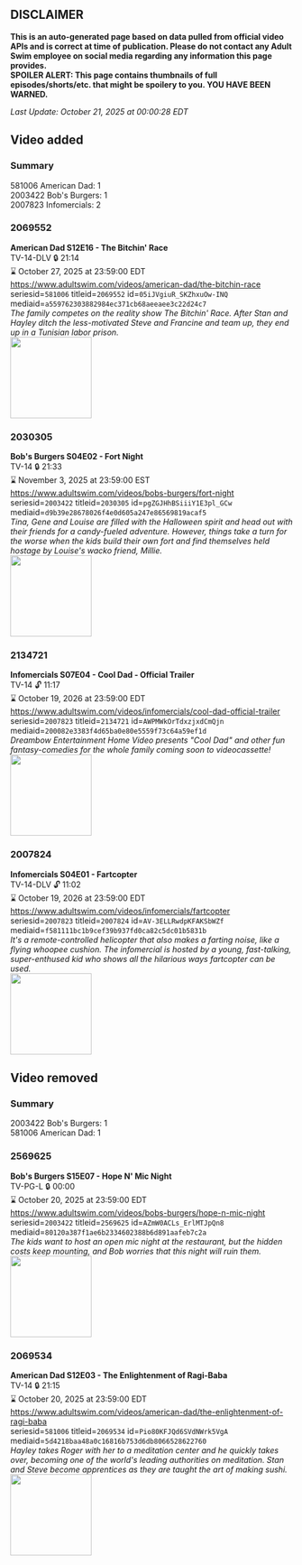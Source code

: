 ## DISCLAIMER
**This is an auto-generated page based on data pulled from official video APIs and is correct at time of publication. Please do not contact any Adult Swim employee on social media regarding any information this page provides.**  
**SPOILER ALERT: This page contains thumbnails of full episodes/shorts/etc. that might be spoilery to you. YOU HAVE BEEN WARNED.**  

_Last Update: October 21, 2025 at 00:00:28 EDT_
## Video added
### Summary
581006 American Dad: 1  
2003422 Bob's Burgers: 1  
2007823 Infomercials: 2  
### 2069552
**American Dad S12E16 - The Bitchin' Race**  
TV-14-DLV 🔒 21:14  
⌛ October 27, 2025 at 23:59:00 EDT  
https://www.adultswim.com/videos/american-dad/the-bitchin-race  
seriesid=`581006` titleid=`2069552` id=`05iJVgiuR_SKZhxuOw-INQ` mediaid=`a559762303882984ec371cb68aeeaee3c22d24c7`  
_The family competes on the reality show The Bitchin' Race. After Stan and Hayley ditch the less-motivated Steve and Francine and team up, they end up in a Tunisian labor prison._  
<a href="https://i.cdn.turner.com/adultswim/big/image-upload/thumbnails/thumb-2_image-151820790837919.jpg"><img src="https://i.cdn.turner.com/adultswim/big/image-upload/thumbnails/thumb-2_image-151820790837919.jpg" height="144px" /></a>
### 2030305
**Bob's Burgers S04E02 - Fort Night**  
TV-14 🔒 21:33  
⌛ November 3, 2025 at 23:59:00 EST  
https://www.adultswim.com/videos/bobs-burgers/fort-night  
seriesid=`2003422` titleid=`2030305` id=`pgZGJHhBSiiiY1E3pl_GCw` mediaid=`d9b39e28678026f4e0d605a247e86569819acaf5`  
_Tina, Gene and Louise are filled with the Halloween spirit and head out with their friends for a candy-fueled adventure. However, things take a turn for the worse when the kids build their own fort and find themselves held hostage by Louise's wacko friend, Millie._  
<a href="https://i.cdn.turner.com/adultswim/big/image-upload/thumbnails/thumb-2_image-15187081051505.jpg"><img src="https://i.cdn.turner.com/adultswim/big/image-upload/thumbnails/thumb-2_image-15187081051505.jpg" height="144px" /></a>
### 2134721
**Infomercials S07E04 - Cool Dad - Official Trailer**  
TV-14 🔓 11:17  
⌛ October 19, 2026 at 23:59:00 EDT  
https://www.adultswim.com/videos/infomercials/cool-dad-official-trailer  
seriesid=`2007823` titleid=`2134721` id=`AWPMWkOrTdxzjxdCmQjn` mediaid=`200082e3383f4d65ba0e80e5559f73c64a59ef1d`  
_Dreambow Entertainment Home Video presents "Cool Dad" and other fun fantasy-comedies for the whole family coming soon to videocassette!_  
<a href="https://i.cdn.turner.com/adultswim/big/image-upload/thumbnails/thumb-2_image-152840392707715.png"><img src="https://i.cdn.turner.com/adultswim/big/image-upload/thumbnails/thumb-2_image-152840392707715.png" height="144px" /></a>
### 2007824
**Infomercials S04E01 - Fartcopter**  
TV-14-DLV 🔓 11:02  
⌛ October 19, 2026 at 23:59:00 EDT  
https://www.adultswim.com/videos/infomercials/fartcopter  
seriesid=`2007823` titleid=`2007824` id=`AV-3ELLRwdpKFAKSbWZf` mediaid=`f581111bc1b9cef39b937fd0ca82c5dc01b5831b`  
_It's a remote-controlled helicopter that also makes a farting noise, like a flying whoopee cushion. The infomercial is hosted by a young, fast-talking, super-enthused kid who shows all the hilarious ways fartcopter can be used._  
<a href="https://i.cdn.turner.com/adultswim/big/image-upload/thumbnails/thumb-2_image-151509848751617.jpg"><img src="https://i.cdn.turner.com/adultswim/big/image-upload/thumbnails/thumb-2_image-151509848751617.jpg" height="144px" /></a>
## Video removed
### Summary
2003422 Bob's Burgers: 1  
581006 American Dad: 1  
### 2569625
**Bob's Burgers S15E07 - Hope N' Mic Night**  
TV-PG-L 🔒 00:00  
⌛ October 20, 2025 at 23:59:00 EDT  
https://www.adultswim.com/videos/bobs-burgers/hope-n-mic-night  
seriesid=`2003422` titleid=`2569625` id=`AZmW0ACLs_ErlMTJpQn8` mediaid=`80120a387f1ae6b2334602388b6d891aafeb7c2a`  
_The kids want to host an open mic night at the restaurant, but the hidden costs keep mounting, and Bob worries that this night will ruin them._  
<a href="https://media.cdn.adultswim.com/uploads/20250929/thumbnails/2_259291449150-BobsBurgers_1507.jpg"><img src="https://media.cdn.adultswim.com/uploads/20250929/thumbnails/2_259291449150-BobsBurgers_1507.jpg" height="144px" /></a>
### 2069534
**American Dad S12E03 - The Enlightenment of Ragi-Baba**  
TV-14 🔒 21:15  
⌛ October 20, 2025 at 23:59:00 EDT  
https://www.adultswim.com/videos/american-dad/the-enlightenment-of-ragi-baba  
seriesid=`581006` titleid=`2069534` id=`Pio80KFJQd6SVdNWrk5VgA` mediaid=`5d4218baa48a0c16816b753d6db8066528622760`  
_Hayley takes Roger with her to a meditation center and he quickly takes over, becoming one of the world's leading authorities on meditation. Stan and Steve become apprentices as they are taught the art of making sushi._  
<a href="https://i.cdn.turner.com/adultswim/big/image-upload/thumbnails/thumb-2_image-15175251844527.jpg"><img src="https://i.cdn.turner.com/adultswim/big/image-upload/thumbnails/thumb-2_image-15175251844527.jpg" height="144px" /></a>
